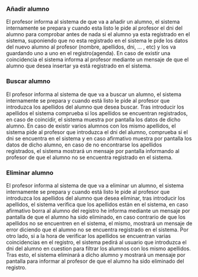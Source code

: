 ### Añadir alumno

El profesor informa al sistema de que va a añadir un alumno, el sistema internamente se prepara y cuando esta listo le pide al profesor el dni del alumno para comprobar antes de nada si el alumno ya esta registrado en el sistema, suponiendo que no esta registrado en el sistema le pide los datos del nuevo alumno al profesor (nombre, apellidos, dni, ... , etc) y los va guardando uno a uno en el registro(agenda). En caso de existir una coincidencia el sistema informa al profesor mediante un mensaje de que el alumno que desea insertar ya está registrado en el sistema.

### Buscar alumno

El profesor informa al sistema de que va a buscar un alumno, el sistema internamente se prepara y cuando está listo le pide al profesor que introduzca los apellidos del alumno que desea buscar. Tras introducir los apellidos el sistema comprueba si los apellidos se encuentran registrados, en caso de coincidir, el sistema muestra por pantalla los datos de dicho alumno. En caso de existir varios alumnos con los mismo apellidos, el sistema pide al profesor que introduzca el dni del alumno, comprueba si el dni se encuentra en el sistema y en caso afirmativo muestra por pantalla los datos de dicho alumno, en caso de no encontrarse los apellidos registrados, el sistema mostrará un mensaje por pantalla informando al profesor de que el alumno no se encuentra registrado en el sistema.

### Eliminar alumno

El profesor informa al sistema de que va a eliminar un alumno, el sistema internamente se prepara y cuando está listo le pide al profesor que introduzca los apellidos del alumno que desea eliminar, tras introducir los apellidos, el sistema verifica que los apellidos están en el sistema, en caso afirmativo borra al alumno del registro he informa mediante un mensaje por pantalla de que el alumno ha sido eliminado, en caso contrario de que los apellidos no se encuentren en el sistema, el mismo, mostrará un mensaje de error diciendo que el alumno no se encuentra registrado en el sistema. Por otro lado, si a la hora de verificar los apellidos se encuentran varias coincidencias en el registro, el sistema pedirá al usuario que introduzca el dni del alumno en cuestion para filtrar los alumnos con los mismo apellidos. Tras esto, el sistema eliminará a dicho alumno y mostrará un mensaje por pantalla para informar al profesor de que el alumno ha sido eliminado del registro.
